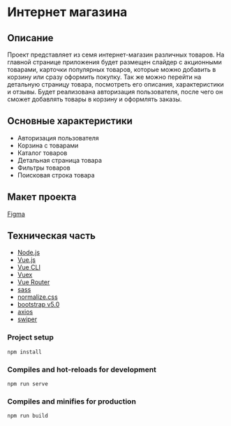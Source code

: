 # Интернет магазина
## Описание
Проект представляет из семя интернет-магазин различных товаров. На главной странице приложения будет размещен слайдер с акционными товарами, карточки популярных товаров, которые можно добавить в корзину или сразу оформить покупку. Так же можно перейти на детальную страницу товара, посмотреть его описания, характеристики и отзывы. Будет реализована авторизация пользователя, после чего он сможет добавлять товары в корзину и оформлять заказы.

## Основные характеристики

- Авторизация пользователя
- Корзина с товарами 
- Каталог товаров
- Детальная страница товара
- Фильтры товаров
- Поисковая строка товара

## Макет проекта

[Figma](https://www.figma.com/file/xrX1HnqbZXxlUXTUfqKwVb/Vue-SPA-course?node-id=0%3A1)

## Техническая часть

- [Node.js](https://nodejs.org/ru/)
- [Vue.js](https://v3.ru.vuejs.org/)
- [Vue CLI](https://cli.vuejs.org/ru/)
- [Vuex](https://vuex.vuejs.org/)
- [Vue Router](https://router.vuejs.org/)
- [sass](https://sass-lang.com/)
- [normalize.css](https://necolas.github.io/normalize.css/)
- [bootstrap v5.0](https://getbootstrap.com/)
- [axios](https://github.com/axios/axios)
- [swiper](https://swiperjs.com/)

### Project setup
```
npm install
```

### Compiles and hot-reloads for development
```
npm run serve
```

### Compiles and minifies for production
```
npm run build
```
